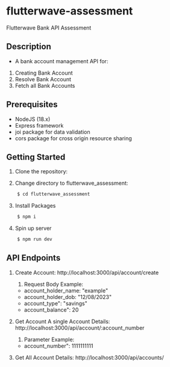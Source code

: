 # flutterwave-assessment
Flutterwave Bank API Assessment

## Description

- A bank account management API for:

1. Creating Bank Account
2. Resolve Bank Account
3. Fetch all Bank Accounts
## Prerequisites

- NodeJS (18.x)
- Express framework
- joi package for data validation
- cors package for cross origin resource sharing

## Getting Started

1. Clone the repository:

2.   Change directory to flutterwave_assessment:
```bash
    $ cd flutterwave_assessment 
```
3. Install Packages 
```bash
    $ npm i
```
4. Spin up server 
```bash
    $ npm run dev
```

## API Endpoints

1. Create Account: http://localhost:3000/api/account/create

    1. Request Body Example:

    - account_holder_name: "example"
    - account_holder_dob: "12/08/2023"
    - account_type": "savings"
    - account_balance": 20

2. Get Account A single Account Details: http://localhost:3000/api/account/:account_number

    1. Parameter Example:

    - account_number": 1111111111

2. Get All Account Details: http://localhost:3000/api/accounts/


